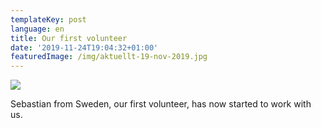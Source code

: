 ```yaml
---
templateKey: post
language: en
title: Our first volunteer
date: '2019-11-24T19:04:32+01:00'
featuredImage: /img/aktuellt-19-nov-2019.jpg
---
```

![](/img/aktuellt-19-nov-2019.jpg)

Sebastian from Sweden, our first volunteer, has now started to work with us.

